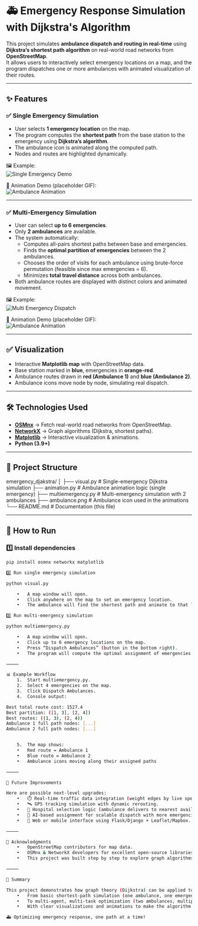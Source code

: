 
# 🚑 Emergency Response Simulation with Dijkstra's Algorithm

This project simulates **ambulance dispatch and routing in real-time** using **Dijkstra’s shortest path algorithm** on real-world road networks from **OpenStreetMap**.  
It allows users to interactively select emergency locations on a map, and the program dispatches one or more ambulances with animated visualization of their routes.

---

## ✨ Features

### ✅ Single Emergency Simulation
- User selects **1 emergency location** on the map.
- The program computes the **shortest path** from the base station to the emergency using **Dijkstra’s algorithm**.
- The ambulance icon is animated along the computed path.
- Nodes and routes are highlighted dynamically.

🖼️ Example:  
![Single Emergency Demo](assets/single_emergency.png)

🎥 Animation Demo (placeholder GIF):  
![Ambulance Animation](assets/single_ambulance_animation.gif)


---

### ✅ Multi-Emergency Simulation
- User can select **up to 6 emergencies**.
- Only **2 ambulances** are available.
- The system automatically:
  - Computes all-pairs shortest paths between base and emergencies.
  - Finds the **optimal partition of emergencies** between the 2 ambulances.
  - Chooses the order of visits for each ambulance using brute-force permutation (feasible since max emergencies = 6).
  - Minimizes **total travel distance** across both ambulances.
- Both ambulance routes are displayed with distinct colors and animated movement.

🖼️ Example:  
![Multi Emergency Dispatch](assets/multi_emergency.png)

🎥 Animation Demo (placeholder GIF):  
![Ambulance Animation](assets/ambulance_animation.gif)

---

## ✅ Visualization
- Interactive **Matplotlib map** with OpenStreetMap data.
- Base station marked in **blue**, emergencies in **orange-red**.
- Ambulance routes drawn in **red (Ambulance 1)** and **blue (Ambulance 2)**.
- Ambulance icons move node by node, simulating real dispatch.

---

## 🛠️ Technologies Used
- **[OSMnx](https://osmnx.readthedocs.io/)** → Fetch real-world road networks from OpenStreetMap.  
- **[NetworkX](https://networkx.org/)** → Graph algorithms (Dijkstra, shortest paths).  
- **[Matplotlib](https://matplotlib.org/)** → Interactive visualization & animations.  
- **Python (3.9+)**

---

## 📂 Project Structure

emergency_djakstra/
│
├── visual.py          # Single-emergency Dijkstra simulation
├── animation.py       # Ambulance animation logic (single emergency)
├── multiemergency.py  # Multi-emergency simulation with 2 ambulances
├── ambulance.png      # Ambulance icon used in the animations
└── README.md          # Documentation (this file)

---

## 🚀 How to Run

### 1️⃣ Install dependencies
```bash
pip install osmnx networkx matplotlib

2️⃣ Run single emergency simulation

python visual.py

	•	A map window will open.
	•	Click anywhere on the map to set an emergency location.
	•	The ambulance will find the shortest path and animate to that location.

3️⃣ Run multi-emergency simulation

python multiemergency.py

	•	A map window will open.
	•	Click up to 6 emergency locations on the map.
	•	Press “Dispatch Ambulances” (button in the bottom right).
	•	The program will compute the optimal assignment of emergencies between the two ambulances and animate both routes.

⸻

📊 Example Workflow
	1.	Start multiemergency.py.
	2.	Select 4 emergencies on the map.
	3.	Click Dispatch Ambulances.
	4.	Console output:

Best total route cost: 1527.4
Best partition: ([1, 3], [2, 4])
Best routes: ((1, 3), (2, 4))
Ambulance 1 full path nodes: [...]
Ambulance 2 full path nodes: [...]


	5.	The map shows:
	•	Red route = Ambulance 1
	•	Blue route = Ambulance 2
	•	Ambulance icons moving along their assigned paths

⸻

🔮 Future Improvements

Here are possible next-level upgrades:
	•	⏱️ Real-time traffic data integration (weight edges by live speed/traffic).
	•	🛰️ GPS tracking simulation with dynamic rerouting.
	•	🏥 Hospital selection logic (ambulance delivers to nearest available hospital).
	•	🤖 AI-based assignment for scalable dispatch with more emergencies & ambulances.
	•	📱 Web or mobile interface using Flask/Django + Leaflet/Mapbox.

⸻

🙌 Acknowledgments
	•	OpenStreetMap contributors for map data.
	•	OSMnx & NetworkX developers for excellent open-source libraries.
	•	This project was built step by step to explore graph algorithms, optimization, and interactive visualization.

⸻

📌 Summary

This project demonstrates how graph theory (Dijkstra) can be applied to real-world emergency response systems:
	•	From basic shortest-path simulation (one ambulance, one emergency).
	•	To multi-agent, multi-task optimization (two ambulances, multiple emergencies).
	•	With clear visualizations and animations to make the algorithm’s decisions transparent.

🚑 Optimizing emergency response, one path at a time!
